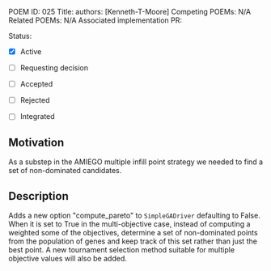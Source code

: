 POEM ID: 025
Title:
authors: [Kenneth-T-Moore]
Competing POEMs: N/A
Related POEMs: N/A
Associated implementation PR:

Status:

- [x] Active
- [ ] Requesting decision
- [ ] Accepted
- [ ] Rejected
- [ ] Integrated


Motivation
----------

As a substep in the AMIEGO multiple infill point strategy we needed to find a set of non-dominated candidates.

Description
-----------

Adds a new option "compute_pareto" to `SimpleGADriver` defaulting to False. When it is set to True in the
multi-objective case, instead of computing a weighted some of the objectives, determine a set of non-dominated
points from the population of genes and keep track of this set rather than just the best point. A new
tournament selection method suitable for multiple objective values will also be added.


